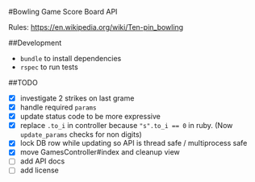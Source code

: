#Bowling Game Score Board API

Rules: https://en.wikipedia.org/wiki/Ten-pin_bowling

##Development

  - `bundle` to install dependencies
  - `rspec` to run tests

##TODO

- [x] investigate 2 strikes on last grame
- [x] handle required `params`
- [X] update status code to be more expressive
- [X] replace `.to_i` in controller because `"s".to_i == 0` in ruby. (Now `update_params` checks for non digits)
- [X] lock DB row while updating so API is thread safe / multiprocess safe
- [x] move GamesController#index and cleanup view
- [ ] add API docs
- [ ] add license
